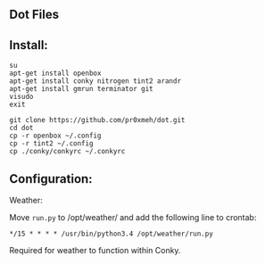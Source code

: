 Dot Files
---------

## Install:

```
su
apt-get install openbox 
apt-get install conky nitrogen tint2 arandr
apt-get install gmrun terminator git 
visudo
exit

git clone https://github.com/pr0xmeh/dot.git
cd dot
cp -r openbox ~/.config
cp -r tint2 ~/.config
cp ./conky/conkyrc ~/.conkyrc
```

## Configuration:

Weather:

Move `run.py` to /opt/weather/ and add the following line to crontab:

`*/15 * * * * /usr/bin/python3.4 /opt/weather/run.py`

Required for weather to function within Conky.